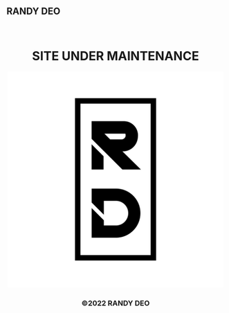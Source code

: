 ## RANDY DEO

<h1 align="center">
<br>
SITE UNDER MAINTENANCE
<br>
</h1>

<p align="center">
  <img width="500" src="src/images/RD%20Logo%20Black%20NO%20BG.png" alt="RD LOGO">
</p>

<h3 align="center">
©2022 RANDY DEO
</h3>
